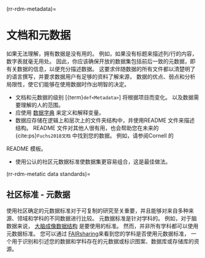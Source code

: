(rr-rdm-metadata)=
# 文档和元数据

如果无法理解，拥有数据是没有用的。 例如，如果没有标题来描述列/行的内容，数字表就毫无用处。 因此，你应该确保开放的数据集包括前后一致的元数据，即有关数据的信息，以便充分描述数据。 这要求伴随数据的所有文件都以清楚明了的语言撰写，并要求数据用户有足够的资料了解来源， 数据的优点、弱点和分析局限性，使它们能够在使用数据时作出明智的决定。

- 文档和元数据的级别 [{term}`def<Metadata>`] 将根据项目而变化。 以及数据需要理解的人的范围。
- 应使用 [数据字典](https://help.osf.io/hc/en-us/articles/360019739054-How-to-Make-a-Data-Dictionary) 来定义和解释变量。
- 数据应存储在逻辑上和层次上的文件夹结构中，并使用README 文件来描述结构。 README 文件对其他人很有用，也会帮助您在未来的 {cite:ps}`Fuchs2018文档` 中找到您的数据。 例如，请参阅Cornell</a> 的

README 模板。</p></li> 
  
  - 使用公认的社区元数据标准使数据集更容易组合，这是最佳做法。</ul> 

(rr-rdm-metatic data standards)=


## 社区标准 - 元数据

使用社区确定的元数据标准对于可复制的研究至关重要，并且能够对来自多种来源、领域和学科的不同数据进行比较。 元数据标准是针对学科的。 例如，对于脑数据来说， [大脑成像数据结构](https://doi.org/10.25504/FAIRsharing.rd1j6t) 是要使用的标准。 然而，并非所有学科都可以使用元数据标准。 您可以通过 [FAIRsharing](https://fairsharing.org/)来看到您的学科是否使用元数据标准， 一个用于识别和引述您的数据和学科存在的元数据或标识图案、数据库或存储库的资源。
